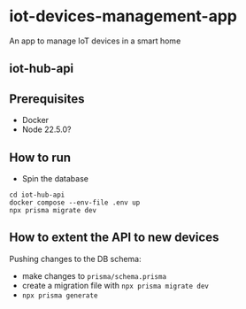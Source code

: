 # iot-devices-management-app

An app to manage IoT devices in a smart home

## iot-hub-api

## Prerequisites

- Docker
- Node 22.5.0?

## How to run

- Spin the database

```
cd iot-hub-api
docker compose --env-file .env up
npx prisma migrate dev
```

## How to extent the API to new devices

Pushing changes to the DB schema:

- make changes to `prisma/schema.prisma`
- create a migration file with `npx prisma migrate dev`
- `npx prisma generate`
